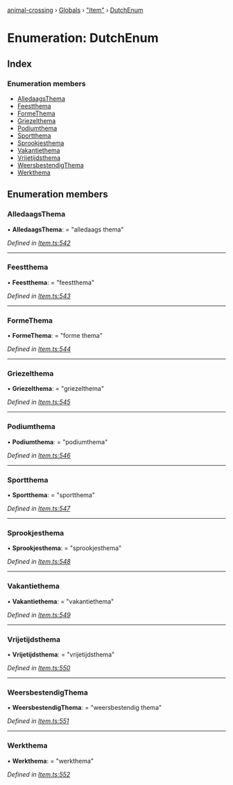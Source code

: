 [animal-crossing](../README.md) › [Globals](../globals.md) › ["Item"](../modules/_item_.md) › [DutchEnum](_item_.dutchenum.md)

# Enumeration: DutchEnum

## Index

### Enumeration members

* [AlledaagsThema](_item_.dutchenum.md#alledaagsthema)
* [Feestthema](_item_.dutchenum.md#feestthema)
* [FormeThema](_item_.dutchenum.md#formethema)
* [Griezelthema](_item_.dutchenum.md#griezelthema)
* [Podiumthema](_item_.dutchenum.md#podiumthema)
* [Sportthema](_item_.dutchenum.md#sportthema)
* [Sprookjesthema](_item_.dutchenum.md#sprookjesthema)
* [Vakantiethema](_item_.dutchenum.md#vakantiethema)
* [Vrijetijdsthema](_item_.dutchenum.md#vrijetijdsthema)
* [WeersbestendigThema](_item_.dutchenum.md#weersbestendigthema)
* [Werkthema](_item_.dutchenum.md#werkthema)

## Enumeration members

###  AlledaagsThema

• **AlledaagsThema**: = "alledaags thema"

*Defined in [Item.ts:542](https://github.com/Norviah/animal-crossing/blob/f22c64d/module/types/Item.ts#L542)*

___

###  Feestthema

• **Feestthema**: = "feestthema"

*Defined in [Item.ts:543](https://github.com/Norviah/animal-crossing/blob/f22c64d/module/types/Item.ts#L543)*

___

###  FormeThema

• **FormeThema**: = "forme thema"

*Defined in [Item.ts:544](https://github.com/Norviah/animal-crossing/blob/f22c64d/module/types/Item.ts#L544)*

___

###  Griezelthema

• **Griezelthema**: = "griezelthema"

*Defined in [Item.ts:545](https://github.com/Norviah/animal-crossing/blob/f22c64d/module/types/Item.ts#L545)*

___

###  Podiumthema

• **Podiumthema**: = "podiumthema"

*Defined in [Item.ts:546](https://github.com/Norviah/animal-crossing/blob/f22c64d/module/types/Item.ts#L546)*

___

###  Sportthema

• **Sportthema**: = "sportthema"

*Defined in [Item.ts:547](https://github.com/Norviah/animal-crossing/blob/f22c64d/module/types/Item.ts#L547)*

___

###  Sprookjesthema

• **Sprookjesthema**: = "sprookjesthema"

*Defined in [Item.ts:548](https://github.com/Norviah/animal-crossing/blob/f22c64d/module/types/Item.ts#L548)*

___

###  Vakantiethema

• **Vakantiethema**: = "vakantiethema"

*Defined in [Item.ts:549](https://github.com/Norviah/animal-crossing/blob/f22c64d/module/types/Item.ts#L549)*

___

###  Vrijetijdsthema

• **Vrijetijdsthema**: = "vrijetijdsthema"

*Defined in [Item.ts:550](https://github.com/Norviah/animal-crossing/blob/f22c64d/module/types/Item.ts#L550)*

___

###  WeersbestendigThema

• **WeersbestendigThema**: = "weersbestendig thema"

*Defined in [Item.ts:551](https://github.com/Norviah/animal-crossing/blob/f22c64d/module/types/Item.ts#L551)*

___

###  Werkthema

• **Werkthema**: = "werkthema"

*Defined in [Item.ts:552](https://github.com/Norviah/animal-crossing/blob/f22c64d/module/types/Item.ts#L552)*
